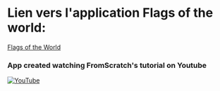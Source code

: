 
# Lien vers l'application Flags of the world:

[Flags of the World](https://laurentarcosflagsoftheworld.surge.sh/)

### App created watching FromScratch's tutorial on Youtube 

[![YouTube](https://img.shields.io/badge/YouTube-%23FF0000.svg?style=for-the-badge&logo=YouTube&logoColor=white)](https://www.youtube.com/watch?v=f0X1Tl8aHtA&t=249s) 


